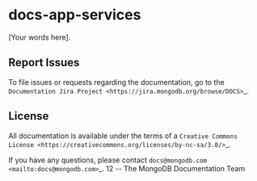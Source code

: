 # docs-app-services

[Your words here].

## Report Issues

To file issues or requests regarding the documentation, go to the
`Documentation Jira Project <https://jira.mongodb.org/browse/DOCS>`_.

## License

All documentation is available under the terms of a `Creative Commons
License <https://creativecommons.org/licenses/by-nc-sa/3.0/>`_.

If you have any questions, please contact `docs@mongodb.com
<mailto:docs@mongodb.com>`_.
12
-- The MongoDB Documentation Team
